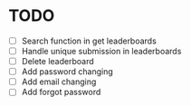# TODO
- [ ] Search function in get leaderboards
- [ ] Handle unique submission in leaderboards
- [ ] Delete leaderboard
- [ ] Add password changing
- [ ] Add email changing
- [ ] Add forgot password
